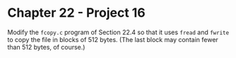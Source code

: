 # Chapter 22 - Project 16

Modify the `fcopy.c` program of Section 22.4 so that it uses `fread` and `fwrite` to copy the file in blocks of 512 bytes. (The last block may contain fewer than 512 bytes, of course.)
